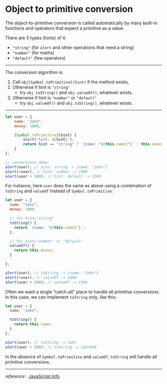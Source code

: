 # Object to primitive conversion

The object-to-primitive conversion is called automatically by many built-in functions and operators that expect a primitive as a value.

There are 3 types (hints) of it:

- `"string"` (for `alert` and other operations that need a string)
- `"number"` (for maths)
- `"default"` (few operators)

<hr/>

The conversion algorithm is:

1. Call `obj[Symbol.toPrimitive](hint)` if the method exists,
2. Otherwise if hint is `"string"`
   - try `obj.toString()` and `obj.valueOf()`, whatever exists.
3. Otherwise if hint is `"number"` or `"default"`
   - try `obj.valueOf()` and `obj.toString()`, whatever exists.

<hr />

```javascript
let user = {
    name: "John",
    money: 1000,

    [Symbol.toPrimitive](hint) {
        alert(`hint: ${hint}`);
        return hint == "string" ? `{name: "${this.name}"}` : this.money;
    }
};

// conversions demo:
alert(user); // hint: string -> {name: "John"}
alert(+user); // hint: number -> 1000
alert(user + 500); // hint: default -> 1500
```

For instance, here `user` does the same as above using a combination of `toString` and `valueOf` instead of `Symbol.toPrimitive`:

```javascript
let user = {
  name: "John",
  money: 1000,

  // for hint="string"
  toString() {
    return `{name: "${this.name}"}`;
  },

  // for hint="number" or "default"
  valueOf() {
    return this.money;
  }

};

alert(user); // toString -> {name: "John"}
alert(+user); // valueOf -> 1000
alert(user + 500); // valueOf -> 1500
```

Often we want a single “catch-all” place to handle all primitive conversions. In this case, we can implement `toString` only, like this:

```javascript
let user = {
  name: "John",

  toString() {
    return this.name;
  }
};

alert(user); // toString -> John
alert(user + 500); // toString -> John500
```

In the absence of `Symbol.toPrimitive` and `valueOf`, `toString` will handle all primitive conversions.

<hr/>

*reference* : <a href="https://javascript.info/object-toprimitive">JavaScript.Info</a>